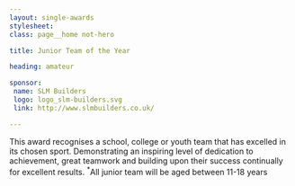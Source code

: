 ```yaml
---
layout: single-awards
stylesheet:
class: page__home not-hero

title: Junior Team of the Year

heading: amateur

sponsor:
 name: SLM Builders
 logo: logo_slm-builders.svg
 link: http://www.slmbuilders.co.uk/

---
```


This award recognises a school, college or youth team that has excelled in its chosen sport. Demonstrating an inspiring level of dedication to achievement, great teamwork and building upon their success continually for excellent results.
<sup>*</sup>All junior team will be aged between 11-18 years